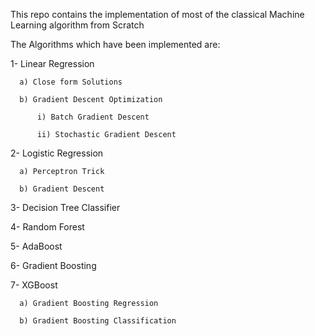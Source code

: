 This repo contains the implementation of most of the classical Machine Learning algorithm from Scratch

The Algorithms which have been implemented are:

  1- Linear Regression
  
      a) Close form Solutions
      
      b) Gradient Descent Optimization
      
          i) Batch Gradient Descent
          
          ii) Stochastic Gradient Descent
          
  2- Logistic Regression
  
      a) Perceptron Trick
      
      b) Gradient Descent 

  3- Decision Tree Classifier

  4- Random Forest

  5- AdaBoost

  6- Gradient Boosting

  7- XGBoost
  
      a) Gradient Boosting Regression
      
      b) Gradient Boosting Classification
  
